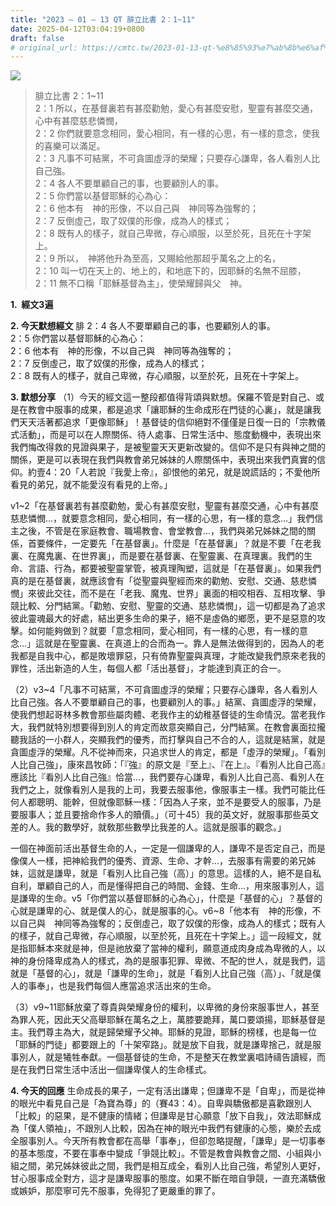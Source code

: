 ```yaml
---
title: "2023 – 01 – 13 QT 腓立比書 2：1~11"
date: 2025-04-12T03:04:19+0800
draft: false
# original_url: https://cmtc.tw/2023-01-13-qt-%e8%85%93%e7%ab%8b%e6%af%94%e6%9b%b8-2%ef%bc%9a111
---
```


![](/images/qt.jpg)
> 腓立比書 2：1\~11  
> 2：1 所以，在基督裏若有甚麼勸勉，愛心有甚麼安慰，聖靈有甚麼交通，心中有甚麼慈悲憐憫，  
> 2：2 你們就要意念相同，愛心相同，有一樣的心思，有一樣的意念，使我的喜樂可以滿足。  
> 2：3 凡事不可結黨，不可貪圖虛浮的榮耀；只要存心謙卑，各人看別人比自己強。  
> 2：4 各人不要單顧自己的事，也要顧別人的事。  
> 2：5 你們當以基督耶穌的心為心：  
> 2：6 他本有　神的形像，不以自己與　神同等為強奪的；  
> 2：7 反倒虛己，取了奴僕的形像，成為人的樣式；  
> 2：8 既有人的樣子，就自己卑微，存心順服，以至於死，且死在十字架上。  
> 2：9 所以，　神將他升為至高，又賜給他那超乎萬名之上的名，  
> 2：10 叫一切在天上的、地上的，和地底下的，因耶穌的名無不屈膝，  
> 2：11 無不口稱「耶穌基督為主」，使榮耀歸與父　神。

**1.  經文3遍**

**2. 今天默想經文**
腓 2：4 各人不要單顧自己的事，也要顧別人的事。  
2：5 你們當以基督耶穌的心為心：  
2：6 他本有　神的形像，不以自己與　神同等為強奪的；  
2：7 反倒虛己，取了奴僕的形像，成為人的樣式；  
2：8 既有人的樣子，就自己卑微，存心順服，以至於死，且死在十字架上。

**3. 默想分享**
（1）今天的經文這一整段都值得背頌與默想。保羅不管是對自己、或是在教會中服事的成果，都是追求「讓耶穌的生命成形在門徒的心裏」，就是讓我們天天活著都追求「更像耶穌」！基督徒的信仰絕對不僅僅是日復一日的「宗教儀式活動」，而是可以在人際關係、待人處事、日常生活中、態度動機中，表現出來我們悔改得救的見證與果子，是被聖靈天天更新改變的。信仰不是只有與神之間的關係，更是可以表現在我們與教會弟兄姊妹的人際關係中，表現出來我們真實的信仰。約壹4：20「人若說『我愛上帝』，卻恨他的弟兄，就是說謊話的；不愛他所看見的弟兄，就不能愛沒有看見的上帝。」

v1\~2「在基督裏若有甚麼勸勉，愛心有甚麼安慰，聖靈有甚麼交通，心中有甚麼慈悲憐憫…，就要意念相同，愛心相同，有一樣的心思，有一樣的意念…」我們信主之後，不管是在家庭教會、職場教會、會堂教會…，我們與弟兄姊妹之間的關係，首要條件，一定要先「在基督裏」。什麼是「在基督裏」？就是不要「在老我裏、在魔鬼裏、在世界裏」，而是要在基督裏、在聖靈裏、在真理裏。我們的生命、言語、行為，都要被聖靈掌管，被真理陶塑，這就是「在基督裏」。如果我們真的是在基督裏，就應該會有「從聖靈與聖經而來的勸勉、安慰、交通、慈悲憐憫」來彼此交往，而不是在「老我、魔鬼、世界」裏面的相咬相吞、互相攻擊、爭競比較、分門結黨。「勸勉、安慰、聖靈的交通、慈悲憐憫」，這一切都是為了追求彼此靈魂最大的好處，結出更多生命的果子，絕不是虛偽的鄉愿，更不是惡意的攻擊。如何能夠做到？就要「意念相同，愛心相同，有一樣的心思，有一樣的意念…」這就是在聖靈裏、在真道上的合而為一。靠人是無法做得到的，因為人的老我都是自我中心，都是敗壞罪惡，只有倚靠聖靈與真理，才能改變我們原來老我的罪性，活出新造的人生，每個人都「活出基督」，才能達到真正的合一。

（2）v3\~4「凡事不可結黨，不可貪圖虛浮的榮耀；只要存心謙卑，各人看別人比自己強。各人不要單顧自己的事，也要顧別人的事。」結黨、貪圖虛浮的榮耀，使我們想起哥林多教會那些屬肉體、老我作主的幼稚基督徒的生命情況。當老我作大，我們就特別想要得到別人的肯定而故意突顯自己，分門結黨。在教會裏面拉攏聽我話的一小群人，突顯我們的優秀，而打擊與自己不合的人，這就是結黨，就是貪圖虛浮的榮耀。凡不從神而來，只追求世人的肯定，都是「虛浮的榮耀」。「看別人比自己強」，康來昌牧師：「『強』的原文是『至上』、『在上』。『看別人比自己高』應該比『看別人比自己強』恰當…，我們要存心謙卑，看別人比自己高、看別人在我們之上，就像看別人是我的上司，我要去服事他，像服事主一樣。我們可能比任何人都聰明、能幹，但就像耶穌一樣：「因為人子來，並不是要受人的服事，乃是要服事人；並且要捨命作多人的贖價。」（可十45）我的英文好，就服事那些英文差的人。我的數學好，就敎那些數學比我差的人。這就是服事的觀念。」

一個在神面前活出基督生命的人，一定是一個謙卑的人，謙卑不是否定自己，而是像僕人一樣，把神給我們的優秀、資源、生命、才幹…，去服事有需要的弟兄姊妹，這就是謙卑，就是「看別人比自己強（高）」的意思。這樣的人，絕不是自私自利，單顧自己的人，而是懂得把自己的時間、金錢、生命…，用來服事別人，這是謙卑的生命。v5「你們當以基督耶穌的心為心」，什麼是「基督的心」？基督的心就是謙卑的心、就是僕人的心，就是服事的心。v6\~8「他本有　神的形像，不以自己與　神同等為強奪的；反倒虛己，取了奴僕的形像，成為人的樣式；既有人的樣子，就自己卑微，存心順服，以至於死，且死在十字架上。」這一段經文，就是指耶穌本來就是神，但是祂放棄了當神的權利，願意道成肉身成為卑微的人，以神的身份降卑成為人的樣式，為的是服事犯罪、卑微、不配的世人，就是我們，這就是「基督的心」，就是「謙卑的生命」，就是「看別人比自己強（高）」、「就是僕人的事奉」，也是我們每個人應當追求活出來的生命。

（3）v9\~11耶穌放棄了尊貴與榮耀身份的權利，以卑微的身份來服事世人，甚至為罪人死，因此天父高舉耶穌在萬名之上，萬膝要跪拜，萬口要頌揚，耶穌基督是主。我們尊主為大，就是歸榮耀予父神。耶穌的見證，耶穌的榜樣，也是每一位「耶穌的門徒」都要跟上的「十架窄路」。就是放下自我，就是謙卑捨己，就是服事別人，就是犧牲奉獻。一個基督徒的生命，不是整天在教堂裏唱詩禱告讀經，而是在我們日常生活中活出一個謙卑僕人的生命樣式。

**4. 今天的回應**
生命成長的果子，一定有活出謙卑；但謙卑不是「自卑」，而是從神的眼光中看見自己是「為寶為尊」的（賽43：4）。自卑與驕傲都是喜歡跟別人「比較」的惡果，是不健康的情緒；但謙卑是甘心願意「放下自我」，效法耶穌成為「僕人領袖」，不跟別人比較，因為在神的眼光中我們有健康的心態，樂於去成全服事別人。今天所有教會都在高舉「事奉」，但卻忽略提醒，「謙卑」是一切事奉的基本態度，不要在事奉中變成「爭競比較」。不管是教會與教會之間、小組與小組之間，弟兄姊妹彼此之間，我們是相互成全，看別人比自己強，希望別人更好，甘心服事成全對方，這才是謙卑服事的態度。如果不斷在暗自爭競，一直充滿驕傲或嫉妒，那麼寧可先不服事，免得犯了更嚴重的罪了。
